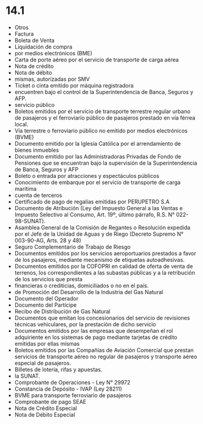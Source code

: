 # 14.1 
* Otros
* Factura
* Boleta de Venta
* Liquidación de compra
* por medios electrónicos (BME)
* Carta de porte aéreo por el servicio de transporte de carga aérea
* Nota de crédito
* Nota de débito
* mismas, autorizadas por SMV
* Ticket o cinta emitido por máquina registradora
* encuentren bajo el control de la Superintendencia de Banca, Seguros y AFP.
* servicio público
* Boletos emitidos por el servicio de transporte terrestre regular urbano de pasajeros y el ferroviario público de pasajeros prestado en vía férrea local.
* Vía terrestre o ferroviario público no emitido por medios electrónicos (BVME)
* Documento emitido por la Iglesia Católica por el arrendamiento de bienes inmuebles
* Documento emitido por las Administradoras Privadas de Fondo de Pensiones que se encuentran bajo la supervisión de la Superintendencia de Banca, Seguros y AFP
* Boleto o entrada por atracciones y espectáculos públicos
* Conocimiento de embarque por el servicio de transporte de carga marítima
* cuenta de terceros
* Certificado de pago de regalías emitidas por PERUPETRO S.A
* Documento de Atribución (Ley del Impuesto General a las Ventas e Impuesto Selectivo al Consumo, Art. 19º, último párrafo, R.S. N° 022-98-SUNAT).
* Asamblea General de la Comisión de Regantes o Resolución expedida por el Jefe de la Unidad de Aguas y de Riego (Decreto Supremo N° 003-90-AG, Arts. 28 y 48)
* Seguro Complementario de Trabajo de Riesgo
* Documentos emitidos por los servicios aeroportuarios prestados a favor de los pasajeros, mediante mecanismo de etiquetas autoadhesivas.  
* Documentos emitidos por la COFOPRI en calidad de oferta de venta de terrenos, los correspondientes a las subastas públicas y a la retribución de los servicios que presta
* financieras o crediticias, domiciliados o no en el país.
* de Promoción del Desarrollo de la Industria del Gas Natural
* Documento del Operador
* Documento del Partícipe
* Recibo de Distribución de Gas Natural
* Documentos que emitan los concesionarios del servicio de revisiones técnicas vehiculares, por la prestación de dicho servicio
* Documentos emitidos por las empresas que desempeñan el rol adquiriente en los sistemas de pago mediante tarjetas de crédito emitidas por ellas mismas
* Boletos emitidos por las Compañías de Aviación Comercial que prestan servicios de transporte aéreo no regular de pasajeros y transporte aéreo especial de pasajeros.
* Billetes de lotería, rifas y apuestas. 
* la SUNAT.
* Comprobante de Operaciones - Ley N° 29972
* Constancia de Depósito - IVAP (Ley 28211)
* BVME para transporte ferroviario de pasajeros
* Comprobante de pago SEAE
* Nota de Crédito Especial
* Nota de Débito Especial